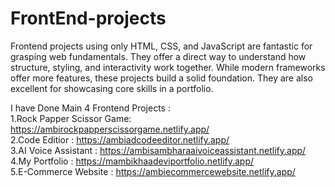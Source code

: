 # FrontEnd-projects
Frontend projects using only HTML, CSS, and JavaScript are fantastic for grasping web fundamentals. They offer a direct way to understand how structure, styling, and interactivity work together. While modern frameworks offer more features, these projects build a solid foundation. They are also excellent for showcasing core skills in a portfolio.

I have Done Main 4 Frontend Projects :         
    1.Rock Papper Scissor Game: https://ambirockpapperscissorgame.netlify.app/                                               
    2.Code Editior  : https://ambiadcodeeditor.netlify.app/                                                                          
    3.AI Voice Assistant : https://ambisambharaaivoiceassistant.netlify.app/    
    4.My Portfolio : https://mambikhaadeviportfolio.netlify.app/                         
    5.E-Commerce Website : https://ambiecommercewebsite.netlify.app/
